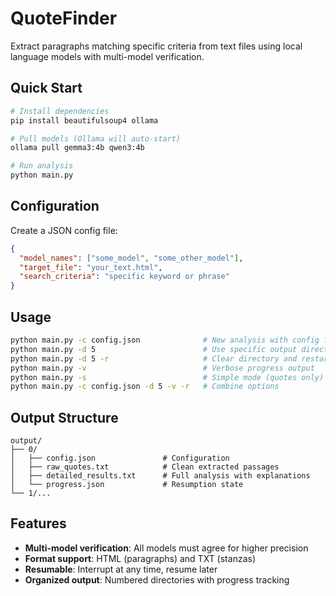 # QuoteFinder

Extract paragraphs matching specific criteria from text files using local language models with multi-model verification.

## Quick Start

```bash
# Install dependencies
pip install beautifulsoup4 ollama

# Pull models (Ollama will auto-start)
ollama pull gemma3:4b qwen3:4b

# Run analysis
python main.py
```

## Configuration

Create a JSON config file:

```json
{
  "model_names": ["some_model", "some_other_model"],
  "target_file": "your_text.html",
  "search_criteria": "specific keyword or phrase"
}
```

## Usage

```bash
python main.py -c config.json              # New analysis with config file
python main.py -d 5                        # Use specific output directory
python main.py -d 5 -r                     # Clear directory and restart
python main.py -v                          # Verbose progress output
python main.py -s                          # Simple mode (quotes only)
python main.py -c config.json -d 5 -v -r   # Combine options
```

## Output Structure

```
output/
├── 0/
│   ├── config.json               # Configuration
│   ├── raw_quotes.txt            # Clean extracted passages
│   ├── detailed_results.txt      # Full analysis with explanations
│   └── progress.json             # Resumption state
└── 1/...
```

## Features

- **Multi-model verification**: All models must agree for higher precision
- **Format support**: HTML (paragraphs) and TXT (stanzas)
- **Resumable**: Interrupt at any time, resume later
- **Organized output**: Numbered directories with progress tracking
